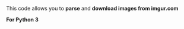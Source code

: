 This code allows you to <b>parse</b> and <b>download<b> images from imgur.com <br>

<b>For Python 3</b>
